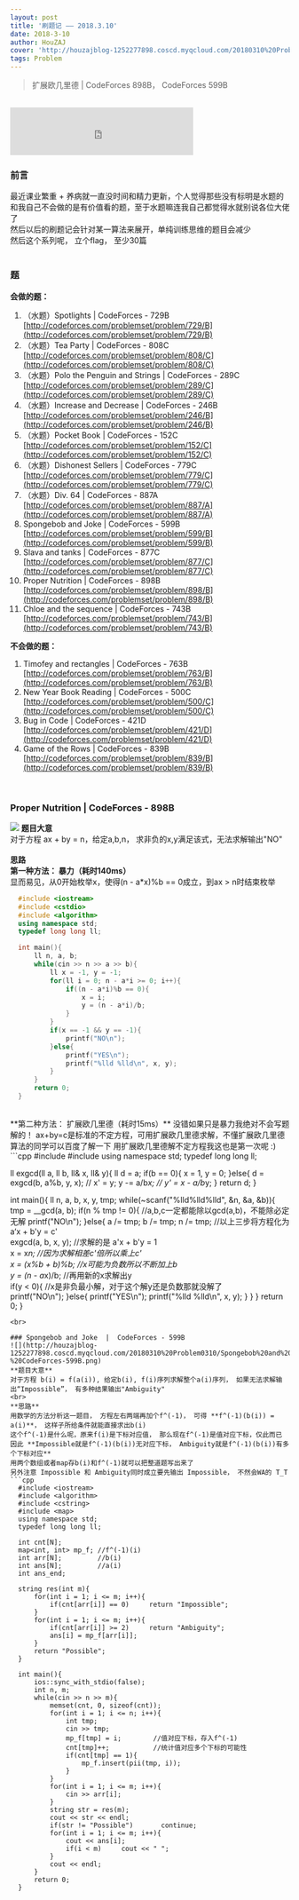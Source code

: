 ```yaml
---
layout: post
title: '刷题记 —— 2018.3.10'
date: 2018-3-10
author: HouZAJ
cover: 'http://houzajblog-1252277898.coscd.myqcloud.com/20180310%20Problem0310/20180309-01.png'
tags: Problem
---
```


> 扩展欧几里德  \|  CodeForces 898B， CodeForces 599B  

<br>

<iframe type="text/html" src="http://music.163.com/outchain/player?type=2&id=496534&auto=0&height=66" frameborder="no" border="0" marginwidth="0" marginheight="0" width="330" height="86"></iframe>      

<br>

### 前言  
最近课业繁重 + 养病就一直没时间和精力更新，个人觉得那些没有标明是水题的和我自己不会做的是有价值看的题，至于水题嘛连我自己都觉得水就别说各位大佬了  
然后以后的刷题记会针对某一算法来展开，单纯训练思维的题目会减少  
然后这个系列呢， 立个flag， 至少30篇  
<br>

### 题
**会做的题：**  
1. （水题）Spotlights  |  CodeForces - 729B   
[http://codeforces.com/problemset/problem/729/B](http://codeforces.com/problemset/problem/729/B)  
2. （水题）Tea Party  |  CodeForces - 808C  
[http://codeforces.com/problemset/problem/808/C](http://codeforces.com/problemset/problem/808/C)  
3. （水题）Polo the Penguin and Strings  |  CodeForces - 289C  
[http://codeforces.com/problemset/problem/289/C](http://codeforces.com/problemset/problem/289/C)  
4. （水题）Increase and Decrease  |  CodeForces - 246B  
[http://codeforces.com/problemset/problem/246/B](http://codeforces.com/problemset/problem/246/B)   
5. （水题）Pocket Book  |  CodeForces - 152C  
[http://codeforces.com/problemset/problem/152/C](http://codeforces.com/problemset/problem/152/C)   
6. （水题）Dishonest Sellers  |  CodeForces - 779C  
[http://codeforces.com/problemset/problem/779/C](http://codeforces.com/problemset/problem/779/C)   
7. （水题）Div. 64  |  CodeForces - 887A  
[http://codeforces.com/problemset/problem/887/A](http://codeforces.com/problemset/problem/887/A)   
8. Spongebob and Joke  |  CodeForces - 599B   
[http://codeforces.com/problemset/problem/599/B](http://codeforces.com/problemset/problem/599/B)   
9. Slava and tanks  |  CodeForces - 877C   
[http://codeforces.com/problemset/problem/877/C](http://codeforces.com/problemset/problem/877/C)   
10. Proper Nutrition  |  CodeForces - 898B  
[http://codeforces.com/problemset/problem/898/B](http://codeforces.com/problemset/problem/898/B)  
11. Chloe and the sequence  |  CodeForces - 743B  
[http://codeforces.com/problemset/problem/743/B](http://codeforces.com/problemset/problem/743/B)  

**不会做的题：**  
1. Timofey and rectangles  |  CodeForces - 763B   
[http://codeforces.com/problemset/problem/763/B](http://codeforces.com/problemset/problem/763/B)  
2. New Year Book Reading  |  CodeForces - 500C   
[http://codeforces.com/problemset/problem/500/C](http://codeforces.com/problemset/problem/500/C)  
3. Bug in Code  |  CodeForces - 421D  
[http://codeforces.com/problemset/problem/421/D](http://codeforces.com/problemset/problem/421/D)  
4. Game of the Rows  |  CodeForces - 839B  
[http://codeforces.com/problemset/problem/839/B](http://codeforces.com/problemset/problem/839/B)   

<br>  

### Proper Nutrition | CodeForces - 898B
![](http://houzajblog-1252277898.coscd.myqcloud.com/20180310%20Problem0310/Proper%20Nutrition%20CodeForces-898B.png)
**题目大意**  
对于方程 ax + by = n，给定a,b,n， 求非负的x,y满足该式，无法求解输出"NO"    
<br>
**思路**  
**第一种方法： 暴力（耗时140ms）**   
显而易见，从0开始枚举x，使得(n - a*x)%b == 0成立，到ax > n时结束枚举  
```cpp
  #include <iostream>
  #include <cstdio>
  #include <algorithm>
  using namespace std;
  typedef long long ll;

  int main(){
      ll n, a, b;
      while(cin >> n >> a >> b){
          ll x = -1, y = -1;
          for(ll i = 0; n - a*i >= 0; i++){
              if((n - a*i)%b == 0){
                  x = i;
                  y = (n - a*i)/b;
              }
          }
          if(x == -1 && y == -1){
              printf("NO\n");
          }else{
              printf("YES\n");
              printf("%lld %lld\n", x, y);
          }
      }
      return 0;
  }
```
<br>
**第二种方法： 扩展欧几里德（耗时15ms）**  
没错如果只是暴力我绝对不会写题解的！  
ax+by=c是标准的不定方程，可用扩展欧几里德求解，不懂扩展欧几里德算法的同学可以百度了解一下   
用扩展欧几里德解不定方程我这也是第一次呢 :)  
```cpp
  #include <cstdio>
  #include <algorithm>
  using namespace std;
  typedef long long ll;

  ll exgcd(ll a, ll b, ll& x, ll& y){
      ll d = a;
      if(b == 0){
          x = 1, y = 0;
      }else{
          d = exgcd(b, a%b, y, x);    // x' = y;
          y -= a/b*x;                 // y' = x - a/b*y;
      }
      return d;
  }

  int main(){
      ll n, a, b, x, y, tmp;
      while(~scanf("%lld%lld%lld", &n, &a, &b)){
          tmp = __gcd(a, b);
          if(n % tmp != 0){         //a,b,c一定都能除以gcd(a,b)，不能除必定无解
              printf("NO\n");
          }else{
              a /= tmp;
              b /= tmp;
              n /= tmp;             //以上三步将方程化为 a‘x + b'y = c'  
              exgcd(a, b, x, y);    //求解的是   a'x + b'y = 1  
              x = x*n;              //因为求解相差c'倍所以乘上c'  
              x = (x%b + b)%b;      //x可能为负数所以不断加上b  
              y = (n - a*x)/b;      //再用新的x求解出y  
              if(y < 0){            //x是非负最小解，对于这个解y还是负数那就没解了  
                  printf("NO\n");
              }else{
                  printf("YES\n");
                  printf("%lld %lld\n", x, y);
              }
          }
      }
      return 0;
}
```
<br>

### Spongebob and Joke  |  CodeForces - 599B    
![](http://houzajblog-1252277898.coscd.myqcloud.com/20180310%20Problem0310/Spongebob%20and%20Joke%20-%20CodeForces-599B.png)
**题目大意**  
对于方程 b(i) = f(a(i)), 给定b(i), f(i)序列求解整个a(i)序列， 如果无法求解输出“Impossible”， 有多种结果输出"Ambiguity"   
<br>
**思路**  
用数学的方法分析这一题目， 方程左右两端再加个f^(-1)， 可得 **f^(-1)(b(i)) = a(i)**， 这样子所给条件就能直接求出b(i)   
这个f^(-1)是什么呢，原来f(i)是下标对应值， 那么现在f^(-1)是值对应下标，仅此而已  
因此 **Impossible就是f^(-1)(b(i))无对应下标， Ambiguity就是f^(-1)(b(i))有多个下标对应**  
用两个数组或者map存b(i)和f^(-1)就可以把整道题写出来了  
另外注意 Impossible 和 Ambiguity同时成立要先输出 Impossible， 不然会WA的 T_T   
```cpp
  #include <iostream>
  #include <algorithm>
  #include <cstring>
  #include <map>
  using namespace std;
  typedef long long ll;

  int cnt[N];
  map<int, int> mp_f; //f^(-1)(i)
  int arr[N];         //b(i)
  int ans[N];         //a(i)
  int ans_end;

  string res(int m){
      for(int i = 1; i <= m; i++){
          if(cnt[arr[i]] == 0)     return "Impossible";
      }
      for(int i = 1; i <= m; i++){
          if(cnt[arr[i]] >= 2)     return "Ambiguity";
          ans[i] = mp_f[arr[i]];
      }
      return "Possible";
  }

  int main(){
      ios::sync_with_stdio(false);
      int n, m;
      while(cin >> n >> m){
          memset(cnt, 0, sizeof(cnt));
          for(int i = 1; i <= n; i++){
              int tmp;
              cin >> tmp;
              mp_f[tmp] = i;        //值对应下标，存入f^(-1)
              cnt[tmp]++;           //统计值对应多个下标的可能性
              if(cnt[tmp] == 1){
                  mp_f.insert(pii(tmp, i));
              }
          }
          for(int i = 1; i <= m; i++){
              cin >> arr[i];
          }
          string str = res(m);
          cout << str << endl;
          if(str != "Possible")       continue;
          for(int i = 1; i <= m; i++){
              cout << ans[i];
              if(i < m)     cout << " ";
          }
          cout << endl;
      }
      return 0;
  }
```
